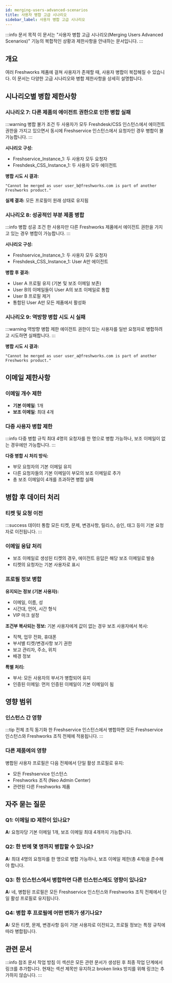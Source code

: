 ```yaml
---
id: merging-users-advanced-scenarios
title: 사용자 병합 고급 시나리오
sidebar_label: 사용자 병합 고급 시나리오
---
```


:::info 문서 목적
이 문서는 "사용자 병합 고급 시나리오(Merging Users Advanced Scenarios)" 기능의 복합적인 상황과 제한사항을 안내하는 문서입니다.
:::

## 개요

여러 Freshworks 제품에 걸쳐 사용자가 존재할 때, 사용자 병합이 복잡해질 수 있습니다. 이 문서는 다양한 고급 시나리오와 병합 제한사항을 상세히 설명합니다.

## 시나리오별 병합 제한사항

### 시나리오 7: 다른 제품의 에이전트 권한으로 인한 병합 실패

:::warning 병합 불가 조건
두 사용자가 모두 Freshdesk/CSS 인스턴스에서 에이전트 권한을 가지고 있으면서 동시에 Freshservice 인스턴스에서 요청자인 경우 병합이 불가능합니다.
:::

**시나리오 구성:**
- Freshservice_Instance_1: 두 사용자 모두 요청자
- Freshdesk_CSS_Instance_1: 두 사용자 모두 에이전트

**병합 시도 시 결과:**
```
"Cannot be merged as user user_b@freshworks.com is part of another Freshworks product."
```

**실제 결과:** 모든 프로필이 원래 상태로 유지됨

### 시나리오 8: 성공적인 부분 제품 병합

:::info 병합 성공 조건
한 사용자만 다른 Freshworks 제품에서 에이전트 권한을 가지고 있는 경우 병합이 가능합니다.
:::

**시나리오 구성:**
- Freshservice_Instance_1: 두 사용자 모두 요청자
- Freshdesk_CSS_Instance_1: User A만 에이전트

**병합 후 결과:**
- User A 프로필 유지 (기본 및 보조 이메일 보존)
- User B의 이메일들이 User A의 보조 이메일로 통합
- User B 프로필 제거
- 통합된 User A만 모든 제품에서 활성화

### 시나리오 9: 역방향 병합 시도 시 실패

:::warning 역방향 병합 제한
에이전트 권한이 있는 사용자를 일반 요청자로 병합하려고 시도하면 실패합니다.
:::

**병합 시도 시 결과:**
```
"Cannot be merged as user user_a@freshworks.com is part of another Freshworks product."
```

## 이메일 제한사항

### 이메일 개수 제한

- **기본 이메일**: 1개
- **보조 이메일**: 최대 4개

### 다중 사용자 병합 제한

:::info 다중 병합 규칙
최대 4명의 요청자를 한 명으로 병합 가능하나, 보조 이메일이 없는 경우에만 가능합니다.
:::

**다중 병합 시 처리 방식:**
- 부모 요청자의 기본 이메일 유지
- 다른 요청자들의 기본 이메일이 부모의 보조 이메일로 추가
- 총 보조 이메일이 4개를 초과하면 병합 실패

## 병합 후 데이터 처리

### 티켓 및 요청 이전

:::success 데이터 통합
모든 티켓, 문제, 변경사항, 릴리스, 승인, 태그 등이 기본 요청자로 이전됩니다.
:::

### 이메일 응답 처리

- 보조 이메일로 생성된 티켓의 경우, 에이전트 응답은 해당 보조 이메일로 발송
- 티켓의 요청자는 기본 사용자로 표시

### 프로필 정보 병합

**유지되는 정보 (기본 사용자):**
- 이메일, 이름, 성
- 시간대, 언어, 시간 형식
- VIP 마크 설정

**조건부 복사되는 정보:**
기본 사용자에게 값이 없는 경우 보조 사용자에서 복사:
- 직책, 업무 전화, 휴대폰
- 부서별 티켓/변경사항 보기 권한
- 보고 관리자, 주소, 위치
- 배경 정보

**특별 처리:**
- 부서: 모든 사용자의 부서가 병합되어 유지
- 인증된 이메일: 먼저 인증된 이메일이 기본 이메일이 됨

## 영향 범위

### 인스턴스 간 영향

:::tip 전체 조직 동기화
한 Freshservice 인스턴스에서 병합하면 모든 Freshservice 인스턴스와 Freshworks 조직 전체에 적용됩니다.
:::

### 다른 제품에의 영향

병합된 사용자 프로필은 다음 전체에서 단일 활성 프로필로 유지:
- 모든 Freshservice 인스턴스
- Freshworks 조직 (Neo Admin Center)
- 관련된 다른 Freshworks 제품

## 자주 묻는 질문

### Q1: 이메일 ID 제한이 있나요?
**A:** 요청자당 기본 이메일 1개, 보조 이메일 최대 4개까지 가능합니다.

### Q2: 한 번에 몇 명까지 병합할 수 있나요?
**A:** 최대 4명의 요청자를 한 명으로 병합 가능하나, 보조 이메일 제한(총 4개)을 준수해야 합니다.

### Q3: 한 인스턴스에서 병합하면 다른 인스턴스에도 영향이 있나요?
**A:** 네, 병합된 프로필은 모든 Freshservice 인스턴스와 Freshworks 조직 전체에서 단일 활성 프로필로 유지됩니다.

### Q4: 병합 후 프로필에 어떤 변화가 생기나요?
**A:** 모든 티켓, 문제, 변경사항 등이 기본 사용자로 이전되고, 프로필 정보는 특정 규칙에 따라 병합됩니다.

## 관련 문서

:::info 참조 문서 작업 방침
이 섹션은 모든 관련 문서가 생성된 후 최종 작업 단계에서 링크를 추가합니다.
현재는 섹션 제목만 유지하고 broken links 방지를 위해 링크는 추가하지 않습니다.
:::

<!-- 최종 작업 시 아래 형태로 추가:
- [사용자 병합 기본 가이드](./basic-user-merging)
- [사용자 관리 개요](./user-management-overview)
- [계정 권한 관리](./account-permissions)
-->